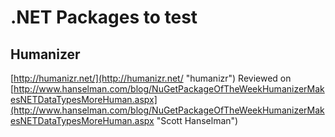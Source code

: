 # .NET Packages to test

## Humanizer

[http://humanizr.net/](http://humanizr.net/ "humanizr")
Reviewed on [http://www.hanselman.com/blog/NuGetPackageOfTheWeekHumanizerMakesNETDataTypesMoreHuman.aspx](http://www.hanselman.com/blog/NuGetPackageOfTheWeekHumanizerMakesNETDataTypesMoreHuman.aspx "Scott Hanselman")
